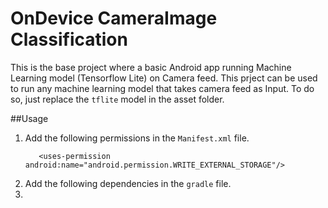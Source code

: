 # OnDevice CameraImage Classification
This is the base project where a basic Android app running Machine Learning model (Tensorflow Lite) on Camera feed. 
This prject can be used to run any machine learning model that takes camera feed as Input.
To do so, just replace the ```tflite``` model in the asset folder.

##Usage
1. Add the following permissions in the ```Manifest.xml``` file.
    ```<uses-permission android:name="android.permission.CAMERA"/>
       <uses-permission android:name="android.permission.WRITE_EXTERNAL_STORAGE"/>
    ```
2. Add the following dependencies in the ```gradle``` file. 
3. 
